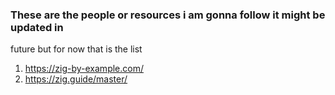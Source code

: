 ### These are the people or resources i am gonna follow it might be updated in

future but for now that is the list

1. https://zig-by-example.com/
2. https://zig.guide/master/
